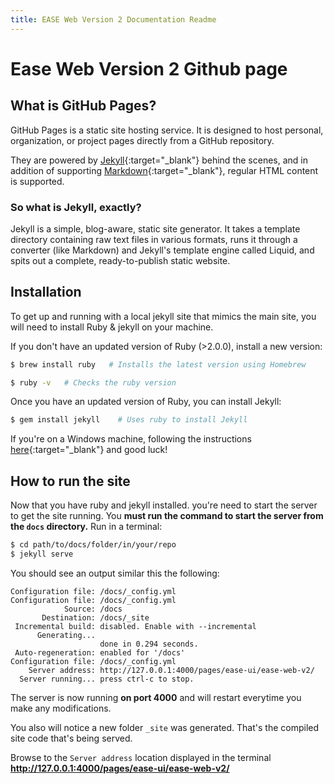 ```yaml
---
title: EASE Web Version 2 Documentation Readme
---
```


# Ease Web Version 2 Github page

## What is GitHub Pages?

GitHub Pages is a static site hosting service. It is designed to host personal, organization, or project pages directly from a GitHub repository.

They are powered by [Jekyll](https://jekyllrb.com/){:target="_blank"} behind the scenes, and in addition of supporting [Markdown](https://daringfireball.net/projects/markdown/){:target="_blank"}, regular HTML content is supported.

### So what is Jekyll, exactly?

Jekyll is a simple, blog-aware, static site generator. It takes a template directory containing raw text files in various formats, runs it through a converter (like Markdown) and Jekyll's template engine called Liquid, and spits out a complete, ready-to-publish static website.

## Installation

To get up and running with a local jekyll site that mimics the main site, you will need to install Ruby & jekyll on your machine.

If you don't have an updated version of Ruby (>2.0.0), install a new version:

```bash
$ brew install ruby   # Installs the latest version using Homebrew
```

```bash
$ ruby -v   # Checks the ruby version
```

Once you have an updated version of Ruby, you can install Jekyll:

```bash
$ gem install jekyll    # Uses ruby to install Jekyll
```

If you're on a Windows machine, following the instructions [here](https://jekyllrb.com/docs/windows/#installation){:target="_blank"} and good luck!

## How to run the site

Now that you have ruby and jekyll installed. you're need to start the server to get the site running. You **must run the command to start the server from the `docs` directory.**
 Run in a terminal:

```bash
$ cd path/to/docs/folder/in/your/repo
$ jekyll serve
```

You should see an output similar this the following:

```text
Configuration file: /docs/_config.yml
Configuration file: /docs/_config.yml
            Source: /docs
       Destination: /docs/_site
 Incremental build: disabled. Enable with --incremental
      Generating...
                    done in 0.294 seconds.
 Auto-regeneration: enabled for '/docs'
Configuration file: /docs/_config.yml
    Server address: http://127.0.0.1:4000/pages/ease-ui/ease-web-v2/
  Server running... press ctrl-c to stop.
```

The server is now running **on port 4000** and will restart everytime you make any modifications.

You also will notice a new folder `_site` was generated. That's the compiled site code that's being served.

Browse to the `Server address` location displayed in the terminal **http://127.0.0.1:4000/pages/ease-ui/ease-web-v2/**
